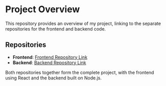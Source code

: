 # Project Overview

This repository provides an overview of my project, linking to the separate repositories for the frontend and backend code.

## Repositories

- **Frontend**: [Frontend Repository Link](https://github.com/faris808/mern-new-social-media-frontend)
- **Backend**: [Backend Repository Link](https://github.com/faris808/mern-new-social-media-backend)

Both repositories together form the complete project, with the frontend using React and the backend built on Node.js.
